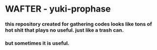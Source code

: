 WAFTER - yuki-prophase
======================

### this repository created for gathering codes looks like tons of hot shit that plays no useful. just like a trash can.

### but sometimes it is useful.
